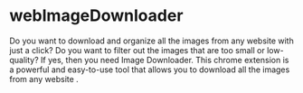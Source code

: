 # webImageDownloader
Do you want to download and organize all the images from any website with just a click? Do you want to filter out the images that are too small or low-quality? If yes, then you need Image Downloader.  This chrome extension is a powerful and easy-to-use tool that allows you to download all the images from any website .
